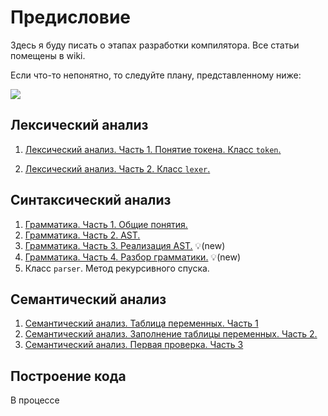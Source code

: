 # Предисловие

Здесь я буду писать о этапах разработки компилятора. Все статьи помещены в wiki.

Если что-то непонятно, то следуйте плану, представленному ниже:

![](https://sun9-6.userapi.com/c850608/v850608058/e50e9/5QWDSJ7p3MM.jpg)



## Лексический анализ

1. [Лексический анализ. Часть 1. Понятие токена. Класс `token`.](https://github.com/i582/compiler-wiki/wiki/1.-Лексический-анализ.-Часть-1.-Понятие-токена.-Класс-'token'.)

2. [Лексический анализ. Часть 2. Класс `lexer`.](https://github.com/i582/compiler-wiki/wiki/2.-Лексический-анализ.-Часть-2.-Класс-'lexer'.)



## Синтаксический анализ

1. [Грамматика. Часть 1. Общие понятия.](https://github.com/i582/compiler-wiki/wiki/3.-Грамматика.-Часть-1.-Общие-понятия.)
2. [Грамматика. Часть 2. AST.](https://github.com/i582/compiler-wiki/wiki/4.-Грамматика.-Часть-2.-AST.)
3. [Грамматика. Часть 3. Реализация AST.](https://github.com/i582/compiler-wiki/wiki/5.-Грамматика.-Часть-3.-Реализация-AST.)  :bulb:(new) 
4. [Грамматика. Часть 4. Разбор грамматики.](https://github.com/i582/compiler-wiki/wiki/6.-Грамматика.-Часть-4.-Разбор-грамматики.) :bulb:(new) ​
5. Класс `parser`. Метод рекурсивного спуска.

## Семантический анализ

1. [Семантический анализ. Таблица переменных. Часть 1](https://github.com/i582/compiler-wiki/wiki/6.-Семантический-анализ.-Таблица-переменных.-Часть-1)
2. [Семантический анализ. Заполнение таблицы переменных. Часть 2.](https://github.com/i582/compiler-wiki/wiki/7.-Семантический-анализ.-Заполнение-таблицы-переменных.-Часть-2.)
3. [Семантический анализ. Первая проверка. Часть 3](https://github.com/i582/compiler-wiki/wiki/8.-Семантический-анализ.-Первая-проверка.-Часть-3)

## Построение кода

В процессе

